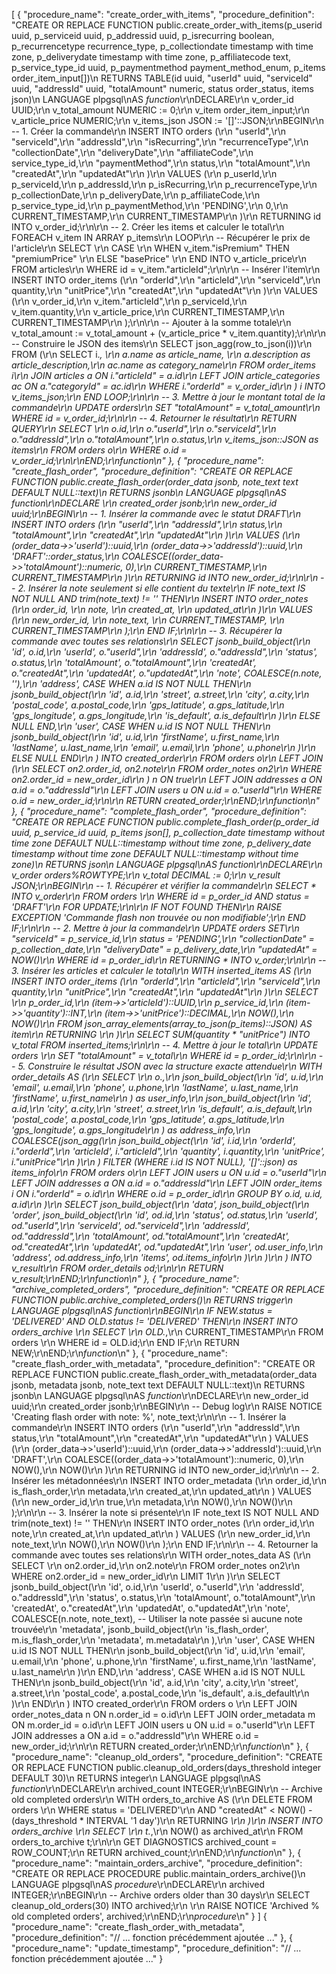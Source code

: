 [
  {
    "procedure_name": "create_order_with_items",
    "procedure_definition": "CREATE OR REPLACE FUNCTION public.create_order_with_items(p_userid uuid, p_serviceid uuid, p_addressid uuid, p_isrecurring boolean, p_recurrencetype recurrence_type, p_collectiondate timestamp with time zone, p_deliverydate timestamp with time zone, p_affiliatecode text, p_service_type_id uuid, p_paymentmethod payment_method_enum, p_items order_item_input[])\n RETURNS TABLE(id uuid, \"userId\" uuid, \"serviceId\" uuid, \"addressId\" uuid, \"totalAmount\" numeric, status order_status, items json)\n LANGUAGE plpgsql\nAS $function$\r\nDECLARE\r\n    v_order_id UUID;\r\n    v_total_amount NUMERIC := 0;\r\n    v_item order_item_input;\r\n    v_article_price NUMERIC;\r\n    v_items_json JSON := '[]'::JSON;\r\nBEGIN\r\n    -- 1. Créer la commande\r\n    INSERT INTO orders (\r\n        \"userId\",\r\n        \"serviceId\",\r\n        \"addressId\",\r\n        \"isRecurring\",\r\n        \"recurrenceType\",\r\n        \"collectionDate\",\r\n        \"deliveryDate\",\r\n        \"affiliateCode\",\r\n        service_type_id,\r\n        \"paymentMethod\",\r\n        status,\r\n        \"totalAmount\",\r\n        \"createdAt\",\r\n        \"updatedAt\"\r\n    )\r\n    VALUES (\r\n        p_userId,\r\n        p_serviceId,\r\n        p_addressId,\r\n        p_isRecurring,\r\n        p_recurrenceType,\r\n        p_collectionDate,\r\n        p_deliveryDate,\r\n        p_affiliateCode,\r\n        p_service_type_id,\r\n        p_paymentMethod,\r\n        'PENDING',\r\n        0,\r\n        CURRENT_TIMESTAMP,\r\n        CURRENT_TIMESTAMP\r\n    )\r\n    RETURNING id INTO v_order_id;\r\n\r\n    -- 2. Créer les items et calculer le total\r\n    FOREACH v_item IN ARRAY p_items\r\n    LOOP\r\n        -- Récupérer le prix de l'article\r\n        SELECT \r\n            CASE \r\n                WHEN v_item.\"isPremium\" THEN \"premiumPrice\" \r\n                ELSE \"basePrice\" \r\n            END INTO v_article_price\r\n        FROM articles\r\n        WHERE id = v_item.\"articleId\";\r\n\r\n        -- Insérer l'item\r\n        INSERT INTO order_items (\r\n            \"orderId\",\r\n            \"articleId\",\r\n            \"serviceId\",\r\n            quantity,\r\n            \"unitPrice\",\r\n            \"createdAt\",\r\n            \"updatedAt\"\r\n        )\r\n        VALUES (\r\n            v_order_id,\r\n            v_item.\"articleId\",\r\n            p_serviceId,\r\n            v_item.quantity,\r\n            v_article_price,\r\n            CURRENT_TIMESTAMP,\r\n            CURRENT_TIMESTAMP\r\n        );\r\n\r\n        -- Ajouter à la somme totale\r\n        v_total_amount := v_total_amount + (v_article_price * v_item.quantity);\r\n\r\n        -- Construire le JSON des items\r\n        SELECT json_agg(row_to_json(i))\r\n        FROM (\r\n            SELECT i.*, \r\n                   a.name as article_name, \r\n                   a.description as article_description,\r\n                   ac.name as category_name\r\n            FROM order_items i\r\n            JOIN articles a ON i.\"articleId\" = a.id\r\n            LEFT JOIN article_categories ac ON a.\"categoryId\" = ac.id\r\n            WHERE i.\"orderId\" = v_order_id\r\n        ) i INTO v_items_json;\r\n    END LOOP;\r\n\r\n    -- 3. Mettre à jour le montant total de la commande\r\n    UPDATE orders\r\n    SET \"totalAmount\" = v_total_amount\r\n    WHERE id = v_order_id;\r\n\r\n    -- 4. Retourner le résultat\r\n    RETURN QUERY\r\n    SELECT \r\n        o.id,\r\n        o.\"userId\",\r\n        o.\"serviceId\",\r\n        o.\"addressId\",\r\n        o.\"totalAmount\",\r\n        o.status,\r\n        v_items_json::JSON as items\r\n    FROM orders o\r\n    WHERE o.id = v_order_id;\r\n\r\nEND;\r\n$function$\n"
  },
  {
    "procedure_name": "create_flash_order",
    "procedure_definition": "CREATE OR REPLACE FUNCTION public.create_flash_order(order_data jsonb, note_text text DEFAULT NULL::text)\n RETURNS jsonb\n LANGUAGE plpgsql\nAS $function$\r\nDECLARE \r\n    created_order jsonb;\r\n    new_order_id uuid;\r\nBEGIN\r\n    -- 1. Insérer la commande avec le statut DRAFT\r\n    INSERT INTO orders (\r\n        \"userId\",\r\n        \"addressId\",\r\n        status,\r\n        \"totalAmount\",\r\n        \"createdAt\",\r\n        \"updatedAt\"\r\n    )\r\n    VALUES (\r\n        (order_data->>'userId')::uuid,\r\n        (order_data->>'addressId')::uuid,\r\n        'DRAFT'::order_status,\r\n        COALESCE((order_data->>'totalAmount')::numeric, 0),\r\n        CURRENT_TIMESTAMP,\r\n        CURRENT_TIMESTAMP\r\n    )\r\n    RETURNING id INTO new_order_id;\r\n\r\n    -- 2. Insérer la note seulement si elle contient du texte\r\n    IF note_text IS NOT NULL AND trim(note_text) != '' THEN\r\n        INSERT INTO order_notes (\r\n            order_id, \r\n            note, \r\n            created_at, \r\n            updated_at\r\n        )\r\n        VALUES (\r\n            new_order_id, \r\n            note_text, \r\n            CURRENT_TIMESTAMP, \r\n            CURRENT_TIMESTAMP\r\n        );\r\n    END IF;\r\n\r\n    -- 3. Récupérer la commande avec toutes ses relations\r\n    SELECT jsonb_build_object(\r\n        'id', o.id,\r\n        'userId', o.\"userId\",\r\n        'addressId', o.\"addressId\",\r\n        'status', o.status,\r\n        'totalAmount', o.\"totalAmount\",\r\n        'createdAt', o.\"createdAt\",\r\n        'updatedAt', o.\"updatedAt\",\r\n        'note', COALESCE(n.note, ''),\r\n        'address', CASE WHEN a.id IS NOT NULL THEN\r\n            jsonb_build_object(\r\n                'id', a.id,\r\n                'street', a.street,\r\n                'city', a.city,\r\n                'postal_code', a.postal_code,\r\n                'gps_latitude', a.gps_latitude,\r\n                'gps_longitude', a.gps_longitude,\r\n                'is_default', a.is_default\r\n            )\r\n        ELSE NULL END,\r\n        'user', CASE WHEN u.id IS NOT NULL THEN\r\n            jsonb_build_object(\r\n                'id', u.id,\r\n                'firstName', u.first_name,\r\n                'lastName', u.last_name,\r\n                'email', u.email,\r\n                'phone', u.phone\r\n            )\r\n        ELSE NULL END\r\n    ) INTO created_order\r\n    FROM orders o\r\n    LEFT JOIN (\r\n        SELECT on2.order_id, on2.note\r\n        FROM order_notes on2\r\n        WHERE on2.order_id = new_order_id\r\n    ) n ON true\r\n    LEFT JOIN addresses a ON a.id = o.\"addressId\"\r\n    LEFT JOIN users u ON u.id = o.\"userId\"\r\n    WHERE o.id = new_order_id;\r\n\r\n    RETURN created_order;\r\nEND;\r\n$function$\n"
  },
  {
    "procedure_name": "complete_flash_order",
    "procedure_definition": "CREATE OR REPLACE FUNCTION public.complete_flash_order(p_order_id uuid, p_service_id uuid, p_items json[], p_collection_date timestamp without time zone DEFAULT NULL::timestamp without time zone, p_delivery_date timestamp without time zone DEFAULT NULL::timestamp without time zone)\n RETURNS json\n LANGUAGE plpgsql\nAS $function$\r\nDECLARE\r\n  v_order orders%ROWTYPE;\r\n  v_total DECIMAL := 0;\r\n  v_result JSON;\r\nBEGIN\r\n  -- 1. Récupérer et vérifier la commande\r\n  SELECT * INTO v_order\r\n  FROM orders \r\n  WHERE id = p_order_id AND status = 'DRAFT'\r\n  FOR UPDATE;\r\n\r\n  IF NOT FOUND THEN\r\n    RAISE EXCEPTION 'Commande flash non trouvée ou non modifiable';\r\n  END IF;\r\n\r\n  -- 2. Mettre à jour la commande\r\n  UPDATE orders SET\r\n    \"serviceId\" = p_service_id,\r\n    status = 'PENDING',\r\n    \"collectionDate\" = p_collection_date,\r\n    \"deliveryDate\" = p_delivery_date,\r\n    \"updatedAt\" = NOW()\r\n  WHERE id = p_order_id\r\n  RETURNING * INTO v_order;\r\n\r\n  -- 3. Insérer les articles et calculer le total\r\n  WITH inserted_items AS (\r\n    INSERT INTO order_items (\r\n      \"orderId\",\r\n      \"articleId\",\r\n      \"serviceId\",\r\n      quantity,\r\n      \"unitPrice\",\r\n      \"createdAt\",\r\n      \"updatedAt\"\r\n    )\r\n    SELECT \r\n      p_order_id,\r\n      (item->>'articleId')::UUID,\r\n      p_service_id,\r\n      (item->>'quantity')::INT,\r\n      (item->>'unitPrice')::DECIMAL,\r\n      NOW(),\r\n      NOW()\r\n    FROM json_array_elements(array_to_json(p_items)::JSON) AS item\r\n    RETURNING *\r\n  )\r\n  SELECT SUM(quantity * \"unitPrice\") INTO v_total FROM inserted_items;\r\n\r\n  -- 4. Mettre à jour le total\r\n  UPDATE orders \r\n  SET \"totalAmount\" = v_total\r\n  WHERE id = p_order_id;\r\n\r\n  -- 5. Construire le résultat JSON avec la structure exacte attendue\r\n  WITH order_details AS (\r\n    SELECT \r\n      o.*,\r\n      json_build_object(\r\n        'id', u.id,\r\n        'email', u.email,\r\n        'phone', u.phone,\r\n        'lastName', u.last_name,\r\n        'firstName', u.first_name\r\n      ) as user_info,\r\n      json_build_object(\r\n        'id', a.id,\r\n        'city', a.city,\r\n        'street', a.street,\r\n        'is_default', a.is_default,\r\n        'postal_code', a.postal_code,\r\n        'gps_latitude', a.gps_latitude,\r\n        'gps_longitude', a.gps_longitude\r\n      ) as address_info,\r\n      COALESCE(json_agg(\r\n        json_build_object(\r\n          'id', i.id,\r\n          'orderId', i.\"orderId\",\r\n          'articleId', i.\"articleId\",\r\n          'quantity', i.quantity,\r\n          'unitPrice', i.\"unitPrice\"\r\n        )\r\n      ) FILTER (WHERE i.id IS NOT NULL), '[]'::json) as items_info\r\n    FROM orders o\r\n    LEFT JOIN users u ON u.id = o.\"userId\"\r\n    LEFT JOIN addresses a ON a.id = o.\"addressId\"\r\n    LEFT JOIN order_items i ON i.\"orderId\" = o.id\r\n    WHERE o.id = p_order_id\r\n    GROUP BY o.id, u.id, a.id\r\n  )\r\n  SELECT json_build_object(\r\n    'data', json_build_object(\r\n      'order', json_build_object(\r\n        'id', od.id,\r\n        'status', od.status,\r\n        'userId', od.\"userId\",\r\n        'serviceId', od.\"serviceId\",\r\n        'addressId', od.\"addressId\",\r\n        'totalAmount', od.\"totalAmount\",\r\n        'createdAt', od.\"createdAt\",\r\n        'updatedAt', od.\"updatedAt\",\r\n        'user', od.user_info,\r\n        'address', od.address_info,\r\n        'items', od.items_info\r\n      )\r\n    )\r\n  ) INTO v_result\r\n  FROM order_details od;\r\n\r\n  RETURN v_result;\r\nEND;\r\n$function$\n"
  },
  {
    "procedure_name": "archive_completed_orders",
    "procedure_definition": "CREATE OR REPLACE FUNCTION public.archive_completed_orders()\n RETURNS trigger\n LANGUAGE plpgsql\nAS $function$\r\nBEGIN\r\n    IF NEW.status = 'DELIVERED' AND OLD.status != 'DELIVERED' THEN\r\n        INSERT INTO orders_archive \r\n        SELECT \r\n            OLD.*,\r\n            CURRENT_TIMESTAMP\r\n        FROM orders \r\n        WHERE id = OLD.id;\r\n    END IF;\r\n    RETURN NEW;\r\nEND;\r\n$function$\n"
  },
  {
    "procedure_name": "create_flash_order_with_metadata",
    "procedure_definition": "CREATE OR REPLACE FUNCTION public.create_flash_order_with_metadata(order_data jsonb, metadata jsonb, note_text text DEFAULT NULL::text)\n RETURNS jsonb\n LANGUAGE plpgsql\nAS $function$\r\nDECLARE\r\n    new_order_id uuid;\r\n    created_order jsonb;\r\nBEGIN\r\n    -- Debug log\r\n    RAISE NOTICE 'Creating flash order with note: %', note_text;\r\n\r\n    -- 1. Insérer la commande\r\n    INSERT INTO orders (\r\n        \"userId\",\r\n        \"addressId\",\r\n        status,\r\n        \"totalAmount\",\r\n        \"createdAt\",\r\n        \"updatedAt\"\r\n    ) VALUES (\r\n        (order_data->>'userId')::uuid,\r\n        (order_data->>'addressId')::uuid,\r\n        'DRAFT',\r\n        COALESCE((order_data->>'totalAmount')::numeric, 0),\r\n        NOW(),\r\n        NOW()\r\n    )\r\n    RETURNING id INTO new_order_id;\r\n\r\n    -- 2. Insérer les métadonnées\r\n    INSERT INTO order_metadata (\r\n        order_id,\r\n        is_flash_order,\r\n        metadata,\r\n        created_at,\r\n        updated_at\r\n    ) VALUES (\r\n        new_order_id,\r\n        true,\r\n        metadata,\r\n        NOW(),\r\n        NOW()\r\n    );\r\n\r\n    -- 3. Insérer la note si présente\r\n    IF note_text IS NOT NULL AND trim(note_text) != '' THEN\r\n        INSERT INTO order_notes (\r\n            order_id,\r\n            note,\r\n            created_at,\r\n            updated_at\r\n        ) VALUES (\r\n            new_order_id,\r\n            note_text,\r\n            NOW(),\r\n            NOW()\r\n        );\r\n    END IF;\r\n\r\n    -- 4. Retourner la commande avec toutes ses relations\r\n    WITH order_notes_data AS (\r\n        SELECT \r\n            on2.order_id,\r\n            on2.note\r\n        FROM order_notes on2\r\n        WHERE on2.order_id = new_order_id\r\n        LIMIT 1\r\n    )\r\n    SELECT jsonb_build_object(\r\n        'id', o.id,\r\n        'userId', o.\"userId\",\r\n        'addressId', o.\"addressId\",\r\n        'status', o.status,\r\n        'totalAmount', o.\"totalAmount\",\r\n        'createdAt', o.\"createdAt\",\r\n        'updatedAt', o.\"updatedAt\",\r\n        'note', COALESCE(n.note, note_text), -- Utiliser la note passée si aucune note trouvée\r\n        'metadata', jsonb_build_object(\r\n            'is_flash_order', m.is_flash_order,\r\n            'metadata', m.metadata\r\n        ),\r\n        'user', CASE WHEN u.id IS NOT NULL THEN\r\n            jsonb_build_object(\r\n                'id', u.id,\r\n                'email', u.email,\r\n                'phone', u.phone,\r\n                'firstName', u.first_name,\r\n                'lastName', u.last_name\r\n            )\r\n        END,\r\n        'address', CASE WHEN a.id IS NOT NULL THEN\r\n            jsonb_build_object(\r\n                'id', a.id,\r\n                'city', a.city,\r\n                'street', a.street,\r\n                'postal_code', a.postal_code,\r\n                'is_default', a.is_default\r\n            )\r\n        END\r\n    ) INTO created_order\r\n    FROM orders o \r\n    LEFT JOIN order_notes_data n ON n.order_id = o.id\r\n    LEFT JOIN order_metadata m ON m.order_id = o.id\r\n    LEFT JOIN users u ON u.id = o.\"userId\"\r\n    LEFT JOIN addresses a ON a.id = o.\"addressId\"\r\n    WHERE o.id = new_order_id;\r\n\r\n    RETURN created_order;\r\nEND;\r\n$function$\n"
  },
  {
    "procedure_name": "cleanup_old_orders",
    "procedure_definition": "CREATE OR REPLACE FUNCTION public.cleanup_old_orders(days_threshold integer DEFAULT 30)\n RETURNS integer\n LANGUAGE plpgsql\nAS $function$\r\nDECLARE\r\n    archived_count INTEGER;\r\nBEGIN\r\n    -- Archive old completed orders\r\n    WITH orders_to_archive AS (\r\n        DELETE FROM orders \r\n        WHERE status = 'DELIVERED'\r\n        AND \"createdAt\" < NOW() - (days_threshold * INTERVAL '1 day')\r\n        RETURNING *\r\n    )\r\n    INSERT INTO orders_archive \r\n    SELECT \r\n        t.*,\r\n        NOW() as archived_at\r\n    FROM orders_to_archive t;\r\n\r\n    GET DIAGNOSTICS archived_count = ROW_COUNT;\r\n    RETURN archived_count;\r\nEND;\r\n$function$\n"
  },
  {
    "procedure_name": "maintain_orders_archive",
    "procedure_definition": "CREATE OR REPLACE PROCEDURE public.maintain_orders_archive()\n LANGUAGE plpgsql\nAS $procedure$\r\nDECLARE\r\n    archived INTEGER;\r\nBEGIN\r\n    -- Archive orders older than 30 days\r\n    SELECT cleanup_old_orders(30) INTO archived;\r\n    \r\n    RAISE NOTICE 'Archived % old completed orders', archived;\r\nEND;\r\n$procedure$\n"
  }
]
  {
    "procedure_name": "create_flash_order_with_metadata",
    "procedure_definition": "// ... fonction précédemment ajoutée ..."
  },
  {
    "procedure_name": "update_timestamp",
    "procedure_definition": "// ... fonction précédemment ajoutée ..."
  }